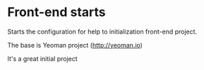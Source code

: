 Front-end starts
=======================================

Starts the configuration for help to initialization front-end project.
 
The base is Yeoman project (http://yeoman.io)

It's a great initial project

